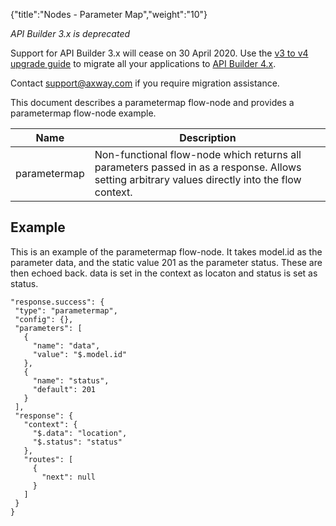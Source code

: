 {"title":"Nodes - Parameter Map","weight":"10"}

*API Builder 3.x is deprecated*

Support for API Builder 3.x will cease on 30 April 2020. Use the [v3 to v4 upgrade guide](https://docs.axway.com/bundle/API_Builder_4x_allOS_en/page/api_builder_v3_to_v4_upgrade_guide.html) to migrate all your applications to [API Builder 4.x](https://docs.axway.com/bundle/API_Builder_4x_allOS_en/page/api_builder_getting_started_guide.html).

Contact [support@axway.com](mailto:support@axway.com) if you require migration assistance.

This document describes a parametermap flow-node and provides a parametermap flow-node example.

| Name | Description |
| --- | --- |
| parametermap | Non-functional flow-node which returns all parameters passed in as a response. Allows setting arbitrary values directly into the flow context. |

## Example

This is an example of the parametermap flow-node. It takes model.id as the parameter data, and the static value 201 as the parameter status. These are then echoed back. data is set in the context as locaton and status is set as status.

```
"response.success": {
 "type": "parametermap",
 "config": {},
 "parameters": [
   {
     "name": "data",
     "value": "$.model.id"
   },
   {
     "name": "status",
     "default": 201
   }
 ],
 "response": {
   "context": {
     "$.data": "location",
     "$.status": "status"
   },
   "routes": [
     {
       "next": null
     }
   ]
 }
}
```
